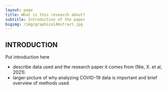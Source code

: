 ```yaml
---
layout: page
title: What is this research about?
subtitle: Introduction of the paper
bigimg: /img/graphicalAbstract.jpg
---
```


## INTRODUCTION

Put introduction here
- describe data used and the research paper it comes from (Nie, X. et al, 2021). 
- larger-picture of why analyzing COVID-19 data is important and brief overview of methods used
